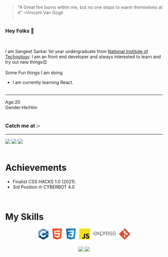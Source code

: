 >"A Great fire burns within me, but no one stops to warm themselves at it"
\~Vincent Van Gogh<br><br>
### Hey Folks 👋
<br>

I am Sangeet Sarkar 1st year undergraduate from [National Institute of Technology](http://www.nits.ac.in/). I am an front end developer and always interested to learn and try out new things😊
<br><br>
Some Fun things I am doing
<br>
- I am currently learning React.
<br><br>
<hr>
Age:20<br>
Gender:He/Him
<br><br>

### Catch me at :-
<hr>

<code><a title="Gmail" href="https://mail.google.com/mail/u/0/?view=cm&fs=1&to=sangeetsarkar2002@gmail.com&tf=1"><img height="35" src="https://ssl.gstatic.com/ui/v1/icons/mail/rfr/gmail.ico"></a></code>
<code><a title="LinkedIn" href="https://www.linkedin.com/in/sangeet-sangeet-67a9001b7/"><img height="35" src="https://static-exp1.licdn.com/sc/h/al2o9zrvru7aqj8e1x2rzsrca"></a></code>
<code><a title="Facebook" href="https://www.facebook.com/sangeetsarkar2002/"><img height="35" src="https://upload.wikimedia.org/wikipedia/commons/thumb/0/05/Facebook_Logo_%282019%29.png/1024px-Facebook_Logo_%282019%29.png"></a></code>
<br><br>   
# Achievements
- Finalist CSS HACKS 1.0 (2021).
- 3rd Position in CYBERBOT 4.0

<br>

# My Skills
<div ="myskills" align="center" width="80%">
    <code><img title="C++" height="40" src="img/cpp.svg"></code>
    <code><img title="html" height="40" src="img/html.svg"></code>
    <code><img title="CSS" height="40" src="img/css.svg"></code>
   <code><img title="JavaScript (JS)" height="40" src="img/javascript.svg"></code>
  <code><img title="Express" height="40" src="img/expressjs-ar21.svg"></code>
    <code><img title="Git" height="40" src="img/git.svg"></code>
<br><br>

<div align="center" width=100%>
  <code><img height="150" src="https://github-readme-stats.vercel.app/api/top-langs/?username=SangeetSarkar&theme=cobalt&layout=compact"></code>
  <code><img height="150" src="https://github-readme-stats.vercel.app/api?username=SangeetSarkar&count_private=t&hide=stars&theme=cobalt"></code>
</div>
